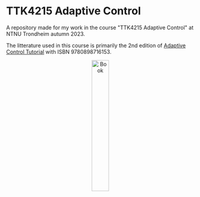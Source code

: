 # TTK4215 Adaptive Control
A repository made for my work in the course "TTK4215 Adaptive Control" at NTNU Trondheim autumn 2023.

The litterature used in this course is primarily the 2nd edition of [Adaptive Control Tutorial](https://epubs.siam.org/doi/book/10.1137/1.9780898718652) with ISBN 9780898716153.

<p align="center">
<img src="https://my.siam.org/Store/ProductImages/DC11large.jpg" alt="Book" width="30%" height="30%" />
</p>



